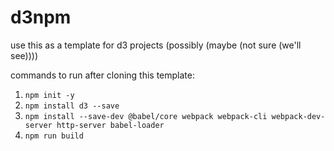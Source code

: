 # d3npm

use this as a template for d3 projects (possibly (maybe (not sure (we'll see))))

commands to run after cloning this template:
1. `npm init -y`
2. `npm install d3 --save`
3. `npm install --save-dev @babel/core webpack webpack-cli webpack-dev-server http-server babel-loader`
4. `npm run build`
